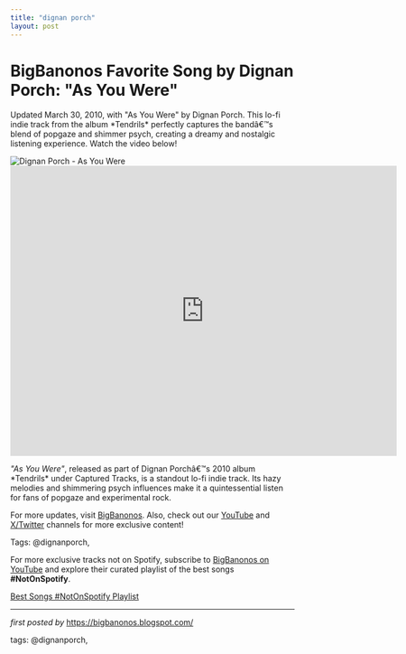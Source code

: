 ```yaml
---
title: "dignan porch"
layout: post
---
```

<!-- Title of the Post -->
<h1 >BigBanonos Favorite Song by Dignan Porch: "As You Were"</h1> <!-- Introductory Text -->
<p >Updated March 30, 2010, with "As You Were" by Dignan Porch. This lo-fi indie track from the album *Tendrils* perfectly captures the bandâ€™s blend of popgaze and shimmer psych, creating a dreamy and nostalgic listening experience. Watch the video below!</p> <!-- Featured Image -->
<div > <img src="https://i.scdn.co/image/ab6761610000e5eb170e23f5482b637b00899561" alt="Dignan Porch - As You Were" />
</div> <!-- YouTube Video Embed -->
<div > <iframe width="685" height="514" src="https://www.youtube.com/embed/DQI7up3yjH8" title="Dignan Porch - As You Were" frameborder="0" allow="accelerometer; autoplay; clipboard-write; encrypted-media; gyroscope; picture-in-picture; web-share" referrerpolicy="strict-origin-when-cross-origin" allowfullscreen></iframe>
</div> <!-- Song Information -->
<div > <p><em>"As You Were"</em>, released as part of Dignan Porchâ€™s 2010 album *Tendrils* under Captured Tracks, is a standout lo-fi indie track. Its hazy melodies and shimmering psych influences make it a quintessential listen for fans of popgaze and experimental rock.</p>
</div> <!-- Footer Links -->
<div > <p>For more updates, visit <a href="https://bigbanonos.blogspot.com/" target="_blank">BigBanonos</a>. Also, check out our <a href="https://www.youtube.com/@BigBanonos" target="_blank">YouTube</a> and <a href="https://x.com/bigbanonos" target="_blank">X/Twitter</a> channels for more exclusive content!</p>
</div> <!-- Tags -->
<p >Tags: @dignanporch,</p>


<!--Subscribe and Playlist Links-->
<div>
    <p>For more exclusive tracks not on Spotify, subscribe to <a href="https://www.youtube.com/@BigBanonos" target="_blank">BigBanonos on YouTube</a> and explore their curated playlist of the best songs <strong>#NotOnSpotify</strong>.</p>
    <p><a href="https://www.youtube.com/playlist?list=PLtuNtuTatqI0kFahUCbtbfenC_ET5O_tr" target="_blank">Best Songs #NotOnSpotify Playlist<br /></a></p></div>

<hr />

<p><em>first posted by</em> <a href="https://bigbanonos.blogspot.com/" rel="noopener" target="_new">https://bigbanonos.blogspot.com/</a></p>

<p>tags: @dignanporch,</p>
